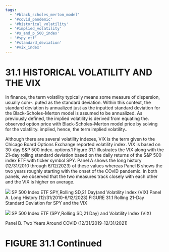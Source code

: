 ```yaml
---
tags:
  - '#black_scholes_merton_model'
  - '#covid_pandemic'
  - '#historical_volatility'
  - '#implied_volatility'
  - '#s_and_p_500_index'
  - '#spy_etf'
  - '#standard_deviation'
  - '#vix_index'
---
```

# 31.1 HISTORICAL VOLATILITY AND THE VIX

In finance, the term volatility typically means some measure of dispersion, usually com-. puted as the standard deviation. Within this context, the standard deviation is annualized just as the inputted standard deviation for the Black-Scholes-Merton model is assumed to be annualized. As previously defined, the implied volatility is derived from equating the. observed option price with Black-Scholes-Merton model price by solving for the volatility. implied, hence, the term implied volatility..

Although there are several volatility indexes, VIX is the term given to the Chicago Board Options Exchange reported volatility index. VIX is based on 30-day S&P 500 index. options.1 Figure 31.1 illustrates the VIX along with the 21-day rolling standard deviation based on the daily returns of the S&P 500 index ETF with ticker symbol SPY. Panel A shows the long history (12/31/2010 through 6/12/2023) of these values whereas Panel B shows the two years roughly starting with the onset of the COvID pandemic. In both panels, we observed that the two measures track closely with each other and the VIX is higher on average.

![](images/a414bb1685e8b6ccae478d43f60239ed140e1372ffff74e4f17431035f3077cc.jpg)
SP 500 Index ETF SPY,Rolling SD,21 Day)and Volatility Index (VIX)
Panel A. Long History (12/31/2010-6/12/2023)
FIGURE 31.1  Rolling 21-Day Standard Deviation for SPY and the VIX

![](images/9c86d047198a359e7558b05a40a319efc0fefb7d352b988f342d0a67d0bcdd70.jpg)
SP 500 Index ETF (SPY,Rolling SD,21 Day) and Volatility Index (VIX)

Panel B. Two Years Around COVID (12/31/2019-12/31/2021)

# FIGURE 31.1 Continued
